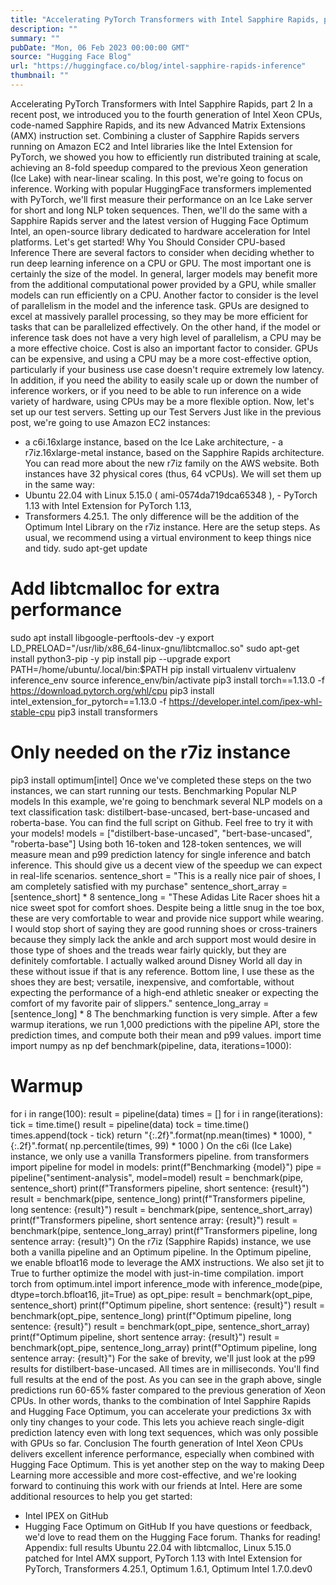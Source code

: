 ```yaml
---
title: "Accelerating PyTorch Transformers with Intel Sapphire Rapids, part 2"
description: ""
summary: ""
pubDate: "Mon, 06 Feb 2023 00:00:00 GMT"
source: "Hugging Face Blog"
url: "https://huggingface.co/blog/intel-sapphire-rapids-inference"
thumbnail: ""
---
```


Accelerating PyTorch Transformers with Intel Sapphire Rapids, part 2
In a recent post, we introduced you to the fourth generation of Intel Xeon CPUs, code-named Sapphire Rapids, and its new Advanced Matrix Extensions (AMX) instruction set. Combining a cluster of Sapphire Rapids servers running on Amazon EC2 and Intel libraries like the Intel Extension for PyTorch, we showed you how to efficiently run distributed training at scale, achieving an 8-fold speedup compared to the previous Xeon generation (Ice Lake) with near-linear scaling.
In this post, we're going to focus on inference. Working with popular HuggingFace transformers implemented with PyTorch, we'll first measure their performance on an Ice Lake server for short and long NLP token sequences. Then, we'll do the same with a Sapphire Rapids server and the latest version of Hugging Face Optimum Intel, an open-source library dedicated to hardware acceleration for Intel platforms.
Let's get started!
Why You Should Consider CPU-based Inference
There are several factors to consider when deciding whether to run deep learning inference on a CPU or GPU. The most important one is certainly the size of the model. In general, larger models may benefit more from the additional computational power provided by a GPU, while smaller models can run efficiently on a CPU.
Another factor to consider is the level of parallelism in the model and the inference task. GPUs are designed to excel at massively parallel processing, so they may be more efficient for tasks that can be parallelized effectively. On the other hand, if the model or inference task does not have a very high level of parallelism, a CPU may be a more effective choice.
Cost is also an important factor to consider. GPUs can be expensive, and using a CPU may be a more cost-effective option, particularly if your business use case doesn't require extremely low latency. In addition, if you need the ability to easily scale up or down the number of inference workers, or if you need to be able to run inference on a wide variety of hardware, using CPUs may be a more flexible option.
Now, let's set up our test servers.
Setting up our Test Servers
Just like in the previous post, we're going to use Amazon EC2 instances:
- a
c6i.16xlarge
instance, based on the Ice Lake architecture, - a
r7iz.16xlarge-metal
instance, based on the Sapphire Rapids architecture. You can read more about the new r7iz family on the AWS website.
Both instances have 32 physical cores (thus, 64 vCPUs). We will set them up in the same way:
- Ubuntu 22.04 with Linux 5.15.0 (
ami-0574da719dca65348
), - PyTorch 1.13 with Intel Extension for PyTorch 1.13,
- Transformers 4.25.1.
The only difference will be the addition of the Optimum Intel Library on the r7iz instance.
Here are the setup steps. As usual, we recommend using a virtual environment to keep things nice and tidy.
sudo apt-get update
# Add libtcmalloc for extra performance
sudo apt install libgoogle-perftools-dev -y
export LD_PRELOAD="/usr/lib/x86_64-linux-gnu/libtcmalloc.so"
sudo apt-get install python3-pip -y
pip install pip --upgrade
export PATH=/home/ubuntu/.local/bin:$PATH
pip install virtualenv
virtualenv inference_env
source inference_env/bin/activate
pip3 install torch==1.13.0 -f https://download.pytorch.org/whl/cpu
pip3 install intel_extension_for_pytorch==1.13.0 -f https://developer.intel.com/ipex-whl-stable-cpu
pip3 install transformers
# Only needed on the r7iz instance
pip3 install optimum[intel]
Once we've completed these steps on the two instances, we can start running our tests.
Benchmarking Popular NLP models
In this example, we're going to benchmark several NLP models on a text classification task: distilbert-base-uncased, bert-base-uncased and roberta-base. You can find the full script on Github. Feel free to try it with your models!
models = ["distilbert-base-uncased", "bert-base-uncased", "roberta-base"]
Using both 16-token and 128-token sentences, we will measure mean and p99 prediction latency for single inference and batch inference. This should give us a decent view of the speedup we can expect in real-life scenarios.
sentence_short = "This is a really nice pair of shoes, I am completely satisfied with my purchase"
sentence_short_array = [sentence_short] * 8
sentence_long = "These Adidas Lite Racer shoes hit a nice sweet spot for comfort shoes. Despite being a little snug in the toe box, these are very comfortable to wear and provide nice support while wearing. I would stop short of saying they are good running shoes or cross-trainers because they simply lack the ankle and arch support most would desire in those type of shoes and the treads wear fairly quickly, but they are definitely comfortable. I actually walked around Disney World all day in these without issue if that is any reference. Bottom line, I use these as the shoes they are best; versatile, inexpensive, and comfortable, without expecting the performance of a high-end athletic sneaker or expecting the comfort of my favorite pair of slippers."
sentence_long_array = [sentence_long] * 8
The benchmarking function is very simple. After a few warmup iterations, we run 1,000 predictions with the pipeline API, store the prediction times, and compute both their mean and p99 values.
import time
import numpy as np
def benchmark(pipeline, data, iterations=1000):
# Warmup
for i in range(100):
result = pipeline(data)
times = []
for i in range(iterations):
tick = time.time()
result = pipeline(data)
tock = time.time()
times.append(tock - tick)
return "{:.2f}".format(np.mean(times) * 1000), "{:.2f}".format(
np.percentile(times, 99) * 1000
)
On the c6i (Ice Lake) instance, we only use a vanilla Transformers pipeline.
from transformers import pipeline
for model in models:
print(f"Benchmarking {model}")
pipe = pipeline("sentiment-analysis", model=model)
result = benchmark(pipe, sentence_short)
print(f"Transformers pipeline, short sentence: {result}")
result = benchmark(pipe, sentence_long)
print(f"Transformers pipeline, long sentence: {result}")
result = benchmark(pipe, sentence_short_array)
print(f"Transformers pipeline, short sentence array: {result}")
result = benchmark(pipe, sentence_long_array)
print(f"Transformers pipeline, long sentence array: {result}")
On the r7iz (Sapphire Rapids) instance, we use both a vanilla pipeline and an Optimum pipeline. In the Optimum pipeline, we enable bfloat16
mode to leverage the AMX instructions. We also set jit
to True
to further optimize the model with just-in-time compilation.
import torch
from optimum.intel import inference_mode
with inference_mode(pipe, dtype=torch.bfloat16, jit=True) as opt_pipe:
result = benchmark(opt_pipe, sentence_short)
print(f"Optimum pipeline, short sentence: {result}")
result = benchmark(opt_pipe, sentence_long)
print(f"Optimum pipeline, long sentence: {result}")
result = benchmark(opt_pipe, sentence_short_array)
print(f"Optimum pipeline, short sentence array: {result}")
result = benchmark(opt_pipe, sentence_long_array)
print(f"Optimum pipeline, long sentence array: {result}")
For the sake of brevity, we'll just look at the p99 results for distilbert-base-uncased. All times are in milliseconds. You'll find full results at the end of the post.
As you can see in the graph above, single predictions run 60-65% faster compared to the previous generation of Xeon CPUs. In other words, thanks to the combination of Intel Sapphire Rapids and Hugging Face Optimum, you can accelerate your predictions 3x with only tiny changes to your code.
This lets you achieve reach single-digit prediction latency even with long text sequences, which was only possible with GPUs so far.
Conclusion
The fourth generation of Intel Xeon CPUs delivers excellent inference performance, especially when combined with Hugging Face Optimum. This is yet another step on the way to making Deep Learning more accessible and more cost-effective, and we're looking forward to continuing this work with our friends at Intel.
Here are some additional resources to help you get started:
- Intel IPEX on GitHub
- Hugging Face Optimum on GitHub
If you have questions or feedback, we'd love to read them on the Hugging Face forum.
Thanks for reading!
Appendix: full results
Ubuntu 22.04 with libtcmalloc, Linux 5.15.0 patched for Intel AMX support, PyTorch 1.13 with Intel Extension for PyTorch, Transformers 4.25.1, Optimum 1.6.1, Optimum Intel 1.7.0.dev0